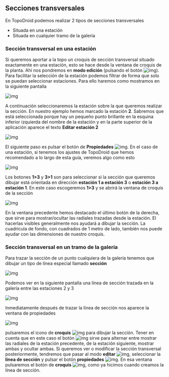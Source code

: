 

## Secciones transversales

En TopoDroid podemos realizar 2 tipos de secciones transversales 
* Situada en una estación
* Situada en cualquier tramo de la galería
  
### Sección transversal en una estación
Si queremos aportar a la topo un croquis de sección transversal situado exactamente en una estación, esto se hace desde la ventana de croquis de la planta. Ahí nos pondremos en **modo edición** (pulsando el botón ![img](img/TD_Editar.png)). Para facilitar la selección de la estación podemos filtrar de forma que solo se puedan seleccionar estaciones. Para ello haremos como mostramos en la siguiente pantalla 

![img](img/FiltrarEdicionEstacion.png)

A continuación seleccionaremos la estación sobre la que queremos realizar la sección. En nuestro ejemplo hemos marcado la estación **2**. Sabremos que está seleccionada porque hay un pequeño punto brillante en la esquina inferior izquierda del nombre de la estación y en la parte superior de la aplicación aparece el texto **Editar estación 2** 

![img](img/EditarEstacion2.png)

El siguiente paso es pulsar el botón de **Propiedades** ![img](img/TD_PropiedadesEditar.png). En el caso de una estación, si tenemos los ajustes de TopoDroid que hemos recomendado a lo largo de esta guía, veremos algo como esto 

![img](img/CrearSeccion2.png)

Los botones **1&gt;3** y **3&gt;1** son para seleccionar si la sección que queremos dibujar está orientada en dirección **estación 1 a estación 3** o **estación 3 a estación 1**. En este caso escogeremos **1&gt;3** y se abrirá la ventana de croquis de la sección 

![img](img/croquisSeccion2.png)

En la ventana precedente hemos destacado el último botón de la derecha, que sirve para mostrar/ocultar las radiales trazadas desde la estación. El hacerlas visibles generalmente nos ayudará a dibujar la sección. La cuadrícula de fondo, con cuadrados de 1 metro de lado, también nos puede ayudar con las dimensiones de nuestro croquis.


### Sección transversal en un tramo de la galería
Para trazar la sección de un punto cualquiera de la galería tenemos que dibujar un tipo de línea especial llamado **sección**

![img](img/lineaSeccion.png)


Podemos ver en la siguiente pantalla una línea de sección trazada en la galería entre las estaciones 2 y 3

![img](img/secciontrazada.png)


Inmediatamente después de trazar la línea de sección nos aparece la ventana de propiedades 

![img](img/propiedadesSeccion.png)


pulsaremos el icono de **croquis** ![img](img/TD_BotonCroquis.png) para dibujar la sección.
Tener en cuenta que en este caso el botón ![img](img/Boton_Radiales.png) sirve para alternar entre mostrar las radiales de la estación precedente, de la estación siguiente, mostrar ambas y ocultar ambas.
Si queremos ver o modificar la sección transversal posteriormente, tendremos que pasar al modo **editar** ![img](img/TD_Editar.png), seleccionar la **línea de sección** y pulsar el botón **propiedades** ![img](img/TD_PropiedadesEditar.png). En esa ventana pulsaremos el botón de **croquis** ![img](img/TD_BotonCroquis.png), como ya hicimos cuando creamos la línea de sección.

